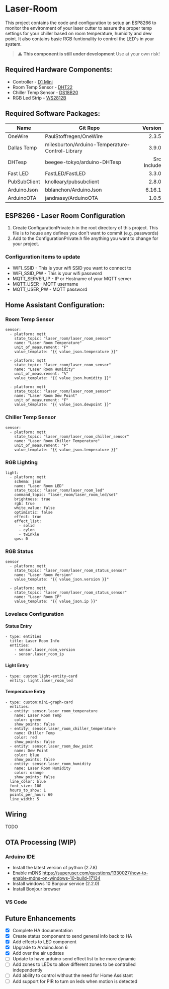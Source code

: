 # Laser-Room
This project contains the code and configuration to setup an ESP8266 to monitor the environment of your laser cutter to assure the proper temp settings for your chiller based on room temperature, humidity and dew point. It also contains basic RGB funtionality to control the LED's in your system.

> :warning: **This component is still under development** Use at your own risk!

## Required Hardware Components:
* Controller          - [D1 Mini](https://www.amazon.com/gp/product/B07KW54YSK/ref=ppx_yo_dt_b_search_asin_title?ie=UTF8&psc=1)
* Room Temp Sensor    - [DHT22](https://www.amazon.com/gp/product/B07WP4VZTH/ref=ppx_yo_dt_b_search_asin_title?ie=UTF8&psc=1)
* Chiller Temp Sensor - [DS18B20](https://www.amazon.com/gp/product/B087JQ6MCP/ref=ppx_yo_dt_b_search_asin_title?ie=UTF8&psc=1)
* RGB Led Strip       - [WS2812B](https://www.amazon.com/gp/product/B01CDTEID0/ref=ppx_yo_dt_b_search_asin_title?ie=UTF8&psc=1)

## Required Software Packages:
| Name         | Git Repo                                       | Version      |
|--------------|------------------------------------------------|-------------:|
| OneWire      | PaulStoffregen/OneWire                         | 2.3.5        |
| Dallas Temp  | milesburton/Arduino-Temperature-Control-Library| 3.9.0        |
| DHTesp       | beegee-tokyo/arduino-DHTesp                    | Src Include  |
| Fast LED     | FastLED/FastLED                                | 3.3.0        |
| PubSubClient | knolleary/pubsubclient                         | 2.8.0        |
| ArduinoJson  | bblanchon/ArduinoJson                          | 6.16.1       |
| ArduinoOTA   | jandrassy/ArduinoOTA                           | 1.0.5        |

## ESP8266 - Laser Room Configuration
1. Create ConfigurationPrivate.h in the root directory of this project. This file is to house any defines you don't want to commit (e.g. passwords)
2. Add to the ConfigurationPrivate.h file anything you want to change for your project. 
  
### Configuration items to update
- WIFI_SSID      - This is your wifi SSID you want to connect to
- WIFI_SSID_PW   - This is your wifi password
- MQTT_SERVER_IP - IP or Hostname of your MQTT server
- MQTT_USER      - MQTT username
- MQTT_USER_PW   - MQTT password

## Home Assistant Configuration:

### Room Temp Sensor
```
sensor:
  - platform: mqtt
    state_topic: "laser_room/laser_room_sensor"
    name: "Laser Room Temperature"
    unit_of_measurement: "F"
    value_template: "{{ value_json.temperature }}"

  - platform: mqtt
    state_topic: "laser_room/laser_room_sensor"
    name: "Laser Room Humidity"
    unit_of_measurement: "%"
    value_template: "{{ value_json.humidity }}"

  - platform: mqtt
    state_topic: "laser_room/laser_room_sensor"
    name: "Laser Room Dew Point"
    unit_of_measurement: "F"
    value_template: "{{ value_json.dewpoint }}"
```

### Chiller Temp Sensor
```
sensor:
  - platform: mqtt
    state_topic: "laser_room/laser_room_chiller_sensor"
    name: "Laser Room Chiller Temperature"
    unit_of_measurement: "F"
    value_template: "{{ value_json.temperature }}"
```

### RGB Lighting
```
light:  
  - platform: mqtt  
    schema: json  
    name: "Laser Room LED"  
    state_topic: "laser_room/laser_room_led"  
    command_topic: "laser_room/laser_room_led/set"  
    brightness: true  
    rgb: true  
    white_value: false
    optimistic: false  
    effect: true
    effect_list:
      - solid
      - cylon
      - twinkle
    qos: 0  
```

### RGB Status
```
sensor
  - platform: mqtt
    state_topic: "laser_room/laser_room_status_sensor"
    name: "Laser Room Version"
    value_template: "{{ value_json.version }}"

  - platform: mqtt
    state_topic: "laser_room/laser_room_status_sensor"
    name: "Laser Room IP"
    value_template: "{{ value_json.ip }}"
```

### Lovelace Configuration

#### Status Entry
```
- type: entities
  title: Laser Room Info
  entities:          
    - sensor.laser_room_version
    - sensor.laser_room_ip
```

#### Light Entry
```
- type: custom:light-entity-card
  entity: light.laser_room_led
```

#### Temperature Entry
```
- type: custom:mini-graph-card
  entities:
  - entity: sensor.laser_room_temperature
    name: Laser Room Temp
    color: green              
    show_points: false
  - entity: sensor.laser_room_chiller_temperature
    name: Chiller Temp
    color: red              
    show_points: false
  - entity: sensor.laser_room_dew_point
    name: Dew Point
    color: blue              
    show_points: false
  - entity: sensor.laser_room_humidity
    name: Laser Room Humidity
    color: orange              
    show_points: false
  line_color: blue
  font_size: 100  
  hours_to_show: 1
  points_per_hour: 60
  line_width: 5
```

## Wiring
TODO

## OTA Processing (WIP)
### Arduino IDE
* Install the latest version of python (2.7.8)
* Enable mDNS https://superuser.com/questions/1330027/how-to-enable-mdns-on-windows-10-build-17134
* Install windows 10 Bonjour service (2.2.0)
* Install Bonjour browser

### VS Code

## Future Enhancements
- [X] Complete HA documentation
- [X] Create status component to send general info back to HA
- [X] Add effects to LED component
- [X] Upgrade to ArduinoJson 6
- [X] Add over the air updates
- [ ] Update to have arduino send effect list to be more dynamic
- [ ] Add zones to LEDs to allow different zones to be controlled independently
- [ ] Add ability to control without the need for Home Assistant
- [ ] Add support for PIR to turn on leds when motion is detected
